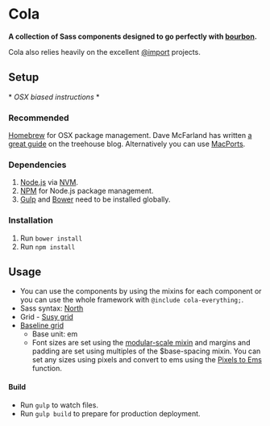 # Cola

**A collection of Sass components designed to go perfectly with [bourbon](http://bourbon.io).**

Cola also relies heavily on the excellent [@import](https://github.com/at-import) projects.

## Setup
\* *OSX biased instructions* \*

### Recommended
[Homebrew](http://brew.sh/) for OSX package management. Dave McFarland has written [a great guide](http://blog.teamtreehouse.com/install-node-js-npm-mac) on the treehouse blog. Alternatively you can use [MacPorts](https://www.macports.org/).

### Dependencies
1. [Node.js](https://nodejs.org/en/) via [NVM](https://github.com/creationix/nvm).
2. [NPM](https://www.npmjs.com/) for Node.js package management.
3. [Gulp](http://gulpjs.com/) and [Bower](https://bower.io/) need to be installed globally.

### Installation
1. Run `bower install`
2. Run `npm install`

## Usage
- You can use the components by using the mixins for each component or you can use the whole framework with `@include cola-everything;`.
- Sass syntax: [North](http://pointnorth.io/#styling)
- Grid - [Susy grid](http://susy.oddbird.net/)
- [Baseline grid](https://www.smashingmagazine.com/2012/12/css-baseline-the-good-the-bad-and-the-ugly/)
  - Base unit: em
  - Font sizes are set using the [modular-scale mixin](http://bourbon.io/docs/#modular-scale) and margins and padding are set using multiples of the $base-spacing mixin. You can set any sizes using pixels and convert to ems using the [Pixels to Ems](http://bourbon.io/docs/#px-to-em) function.

#### Build
- Run `gulp` to watch files.
- Run `gulp build` to prepare for production deployment.
